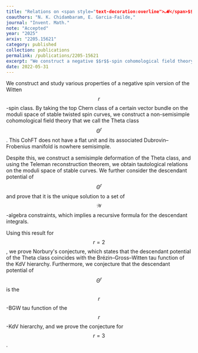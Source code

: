 ```yaml
---
title: "Relations on <span style="text-decoration:overline">𝓜</span>$$\_{g,n}$$ and the negative $$r$$-spin Witten conjecture"
coauthors: "N. K. Chidambaram, E. Garcia-Failde,"
journal: "Invent. Math."
note: "Accepted"
year: "2025"
arxiv: "2205.15621"
category: published
collection: publications
permalink: /publications/2205-15621
excerpt: "We construct a negative $$r$$-spin cohomological field theory, the $$r$$-spin Theta-class, prove topological recursion and 𝒲-constraints, and derive tautological relations via Teleman's classification."
date: 2022-05-31
---
```


We construct and study various properties of a negative spin version of the Witten $$r$$-spin class. By taking the top Chern class of a certain vector bundle on the moduli space of stable twisted spin curves, we construct a non-semisimple cohomological field theory that we call the Theta class $$\Theta^r$$. This CohFT does not have a flat unit and its associated Dubrovin–Frobenius manifold is nowhere semisimple.

Despite this, we construct a semisimple deformation of the Theta class, and using the Teleman reconstruction theorem, we obtain tautological relations on the moduli space of stable curves. We further consider the descendant potential of $$\Theta^r$$ and prove that it is the unique solution to a set of $$\mathcal{W}$$-algebra constraints, which implies a recursive formula for the descendant integrals.

Using this result for $$r = 2$$, we prove Norbury's conjecture, which states that the descendant potential of the Theta class coincides with the Brézin–Gross–Witten tau function of the KdV hierarchy. Furthermore, we conjecture that the descendant potential of $$\Theta^r$$ is the $$r$$-BGW tau function of the $$r$$-KdV hierarchy, and we prove the conjecture for $$r = 3$$.